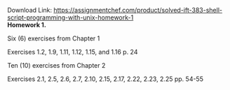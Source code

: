 Download Link: https://assignmentchef.com/product/solved-ift-383-shell-script-programming-with-unix-homework-1
<br>
<strong>Homework 1.</strong>

Six (6) exercises from Chapter 1

Exercises 1.2, 1.9, 1.11, 1.12, 1.15, and 1.16 p. 24

Ten (10) exercises from Chapter 2

Exercises 2.1, 2.5, 2.6, 2.7, 2.10, 2.15, 2.17, 2.22, 2.23, 2.25 pp. 54-55


